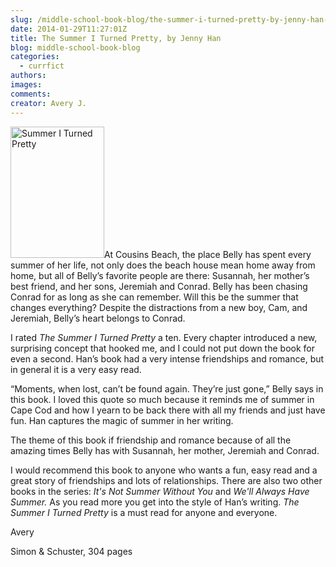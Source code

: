 ```yaml
---
slug: /middle-school-book-blog/the-summer-i-turned-pretty-by-jenny-han-2
date: 2014-01-29T11:27:01Z
title: The Summer I Turned Pretty, by Jenny Han
blog: middle-school-book-blog
categories:
  - currfict
authors:
images:
comments:
creator: Avery J.
---
```


<img src="http://d202m5krfqbpi5.cloudfront.net/books/1361666855l/5821978.jpg" alt="Summer I Turned Pretty" width="150" height="210" class="alignleft size-thumbnail wp-image-803"/>At Cousins Beach, the place Belly has spent every summer of her life, not only does the beach house mean home away from home, but all of Belly’s favorite people are there: Susannah, her mother’s best friend, and her sons, Jeremiah and Conrad. Belly has been chasing Conrad for as long as she can remember. Will this be the summer that changes everything? Despite the distractions from a new boy, Cam, and Jeremiah, Belly’s heart belongs to Conrad.

I rated <em>The Summer I Turned Pretty</em> a ten. Every chapter introduced a new, surprising concept that hooked me, and I could not put down the book for even a second. Han’s book had a very intense friendships and romance, but in general it is a very easy read.

“Moments, when lost, can’t be found again. They’re just gone,” Belly says in this book. I loved this quote so much because it reminds me of summer in Cape Cod and how I yearn to be back there with all my friends and just have fun. Han captures the magic of summer in her writing.

The theme of this book if friendship and romance because of all the amazing times Belly has with Susannah, her mother, Jeremiah and Conrad.

I would recommend this book to anyone who wants a fun, easy read and a great story of friendships and lots of relationships. There are also two other books in the series: <em>It's Not Summer Without You </em>and<em> We'll Always Have Summer.</em> As you read more you get into the style of Han’s writing. <em>The Summer I Turned Pretty</em> is a must read for anyone and everyone.

Avery

Simon &amp; Schuster, 304 pages
